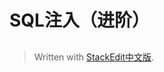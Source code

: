 
# SQL注入（进阶）

## 

> Written with [StackEdit中文版](https://stackedit.cn/).
<!--stackedit_data:
eyJoaXN0b3J5IjpbLTc2MDA1MTA0NV19
-->